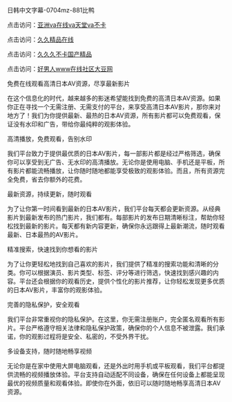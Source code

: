 

日韩中文字幕-0704mz-881比鸭


点击访问：<a href="https://tfda.pages.dev/">亚洲va在线va天堂va不卡</a>

点击访问：<a href="https://cfad.pages.dev/">久久精品在线</a>

点击访问：<a href="https://bsdf-5f5.pages.dev/">久久久不卡国产精品</a>

点击访问：<a href="https://gfd-5xg.pages.dev/">好男人www在线社区大豆网</a>



免费在线观看高清日本AV资源，尽享最新影片

在这个信息化的时代，越来越多的影迷希望能找到免费的高清日本AV资源。如果你正在寻找一个无需注册、无需支付的平台，来享受高清日本AV影片，那你来对地方了！我们为你提供最新、最热的日本AV资源，所有影片都可以免费观看，保证没有水印和广告，带给你最纯粹的观影体验。

高清播放，免费观看，告别水印

我们平台致力于提供最优质的日本AV影片，每一部影片都是经过严格筛选，确保你可以享受到无广告、无水印的高清播放。无论你是使用电脑、手机还是平板，所有影片都能流畅播放，让你随时随地都能享受极致的观影体验。而且，所有资源完全免费，省去你额外的花费。

最新资源，持续更新，随时观看

为了让你第一时间看到最新的日本AV影片，我们平台每天都会更新资源。从经典影片到最新发布的热门影片，我们都有。每部影片的发布日期清晰标注，帮助你轻松找到最新的影片。每天都有新内容更新，确保你永远跟得上最新潮流，随时观看最新、日本最热的AV影片。

精准搜索，快速找到你想看的影片

为了让你更轻松地找到自己喜欢的影片，我们提供了精准的搜索功能和清晰的分类。你可以根据演员、影片类型、标签、评分等进行筛选，快速找到感兴趣的内容。平台还会根据你的观看历史，提供个性化的影片推荐，让你轻松发现更多优质的日本AV影片，丰富你的观影体验。

完善的隐私保护，安全观看

我们平台非常重视你的隐私保护。在这里，你无需注册账户，完全匿名观看所有影片。平台严格遵守相关法律和隐私保护政策，确保你的个人信息不被泄露。我们承诺，你的观影过程将是安全、私密的，不受外界干扰。

多设备支持，随时随地畅享视频

无论你是在家中使用大屏电脑观看，还是外出时用手机或平板观看，我们平台都提供流畅的视频播放体验。平台支持自动适配不同设备，确保在任何设备上都能呈现最优的视频质量和观看体验。即使你在外面，依旧可以随时随地畅享高清日本AV资源。









<span style="display:none;">[Canonical link]( https://github.com/ham20250704/ham15 ）</span>
